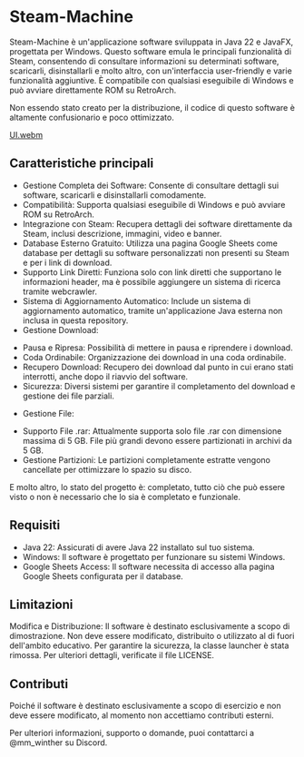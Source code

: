 # Steam-Machine

Steam-Machine è un'applicazione software sviluppata in Java 22 e JavaFX, progettata per Windows. Questo software emula le principali funzionalità di Steam, consentendo di consultare informazioni su determinati software, scaricarli, disinstallarli e molto altro, con un'interfaccia user-friendly e varie funzionalità aggiuntive. È compatibile con qualsiasi eseguibile di Windows e può avviare direttamente ROM su RetroArch.

Non essendo stato creato per la distribuzione, il codice di questo software è altamente confusionario e poco ottimizzato.

[UI.webm](https://github.com/user-attachments/assets/fb31f373-8214-4fda-8b5b-ed7cab62d1fa)

## Caratteristiche principali

* Gestione Completa dei Software: Consente di consultare dettagli sui software, scaricarli e disinstallarli comodamente.
* Compatibilità: Supporta qualsiasi eseguibile di Windows e può avviare ROM su RetroArch.
* Integrazione con Steam: Recupera dettagli dei software direttamente da Steam, inclusi descrizione, immagini, video e banner.
* Database Esterno Gratuito: Utilizza una pagina Google Sheets come database per dettagli su software personalizzati non presenti su Steam e per i link di download.
* Supporto Link Diretti: Funziona solo con link diretti che supportano le informazioni header, ma è possibile aggiungere un sistema di ricerca tramite webcrawler.
* Sistema di Aggiornamento Automatico: Include un sistema di aggiornamento automatico, tramite un'applicazione Java esterna non inclusa in questa repository.
* Gestione Download:
- Pausa e Ripresa: Possibilità di mettere in pausa e riprendere i download.
- Coda Ordinabile: Organizzazione dei download in una coda ordinabile.
- Recupero Download: Recupero dei download dal punto in cui erano stati interrotti, anche dopo il riavvio del software.
- Sicurezza: Diversi sistemi per garantire il completamento del download e gestione dei file parziali.
* Gestione File:
- Supporto File .rar: Attualmente supporta solo file .rar con dimensione massima di 5 GB. File più grandi devono essere partizionati in archivi da 5 GB.
- Gestione Partizioni: Le partizioni completamente estratte vengono cancellate per ottimizzare lo spazio su disco.

E molto altro, lo stato del progetto è: completato, tutto ciò che può essere visto o non è necessario che lo sia è completato e funzionale.

## Requisiti

* Java 22: Assicurati di avere Java 22 installato sul tuo sistema.
* Windows: Il software è progettato per funzionare su sistemi Windows.
* Google Sheets Access: Il software necessita di accesso alla pagina Google Sheets configurata per il database.

## Limitazioni

Modifica e Distribuzione: Il software è destinato esclusivamente a scopo di dimostrazione. Non deve essere modificato, distribuito o utilizzato al di fuori dell'ambito educativo. Per garantire la sicurezza, la classe launcher è stata rimossa.
Per ulteriori dettagli, verificate il file LICENSE.

## Contributi

Poiché il software è destinato esclusivamente a scopo di esercizio e non deve essere modificato, al momento non accettiamo contributi esterni.

Per ulteriori informazioni, supporto o domande, puoi contattarci a @mm_winther su Discord.
